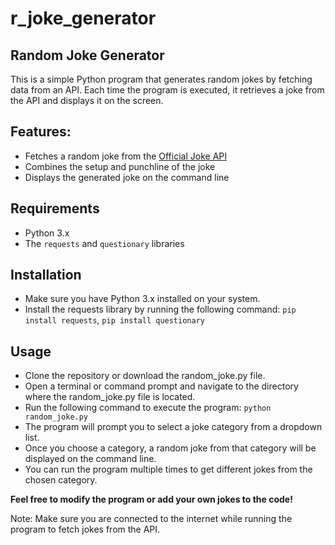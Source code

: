 # r_joke_generator

## **Random Joke Generator**
This is a simple Python program that generates random jokes by fetching data from an API. Each time the program is executed, it retrieves a joke from the API and displays it on the screen.

## Features:
- Fetches a random joke from the [Official Joke API](https://official-joke-api.appspot.com/)
- Combines the setup and punchline of the joke
- Displays the generated joke on the command line
## Requirements
- Python 3.x
- The `requests` and `questionary` libraries
## Installation
- Make sure you have Python 3.x installed on your system.
- Install the requests library by running the following command:
```pip install requests```, ```pip install questionary```
## Usage
- Clone the repository or download the random_joke.py file.
- Open a terminal or command prompt and navigate to the directory where the random_joke.py file is located.
- Run the following command to execute the program:
```python random_joke.py```
- The program will prompt you to select a joke category from a dropdown list.
- Once you choose a category, a random joke from that category will be displayed on the command line.
- You can run the program multiple times to get different jokes from the chosen category.

**Feel free to modify the program or add your own jokes to the code!**

Note: Make sure you are connected to the internet while running the program to fetch jokes from the API.